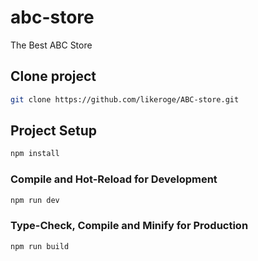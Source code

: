 # abc-store

The Best ABC Store

## Clone project

```sh
git clone https://github.com/likeroge/ABC-store.git
```

## Project Setup

```sh
npm install
```

### Compile and Hot-Reload for Development

```sh
npm run dev
```

### Type-Check, Compile and Minify for Production

```sh
npm run build
```
